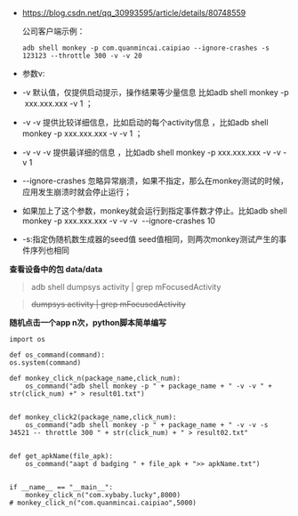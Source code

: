     

- https://blog.csdn.net/qq_30993595/article/details/80748559

    公司客户端示例：

      adb shell monkey -p com.quanmincai.caipiao --ignore-crashes -s 123123 --throttle 300 -v -v 20
- 参数v:
- -v 默认值，仅提供启动提示，操作结果等少量信息 比如adb shell monkey -p  xxx.xxx.xxx -v 1 ；
- -v -v 提供比较详细信息，比如启动的每个activity信息 ，比如adb shell monkey -p xxx.xxx.xxx -v -v 1 ；
- -v -v -v 提供最详细的信息 ，比如adb shell monkey -p xxx.xxx.xxx -v -v -v 1 

- --ignore-crashes 忽略异常崩溃，如果不指定，那么在monkey测试的时候，应用发生崩溃时就会停止运行；
- 如果加上了这个参数，monkey就会运行到指定事件数才停止。比如adb shell monkey -p xxx.xxx.xxx -v -v -v  --ignore-crashes 10 

- -s:指定伪随机数生成器的seed值  seed值相同，则两次monkey测试产生的事件序列也相同

**查看设备中的包 data/data**
> adb shell dumpsys activity | grep mFocusedActivity

> ~~dumpsys activity | grep mFocusedActivity~~

**随机点击一个app n次，python脚本简单编写**
    
    import os

    def os_command(command):
    os.system(command)

    def monkey_click_n(package_name,click_num):
        os_command("adb shell monkey -p " + package_name + " -v -v " + str(click_num) +" > result01.txt")


    def monkey_click2(package_name,click_num):
        os_command("adb shell monkey -p " + package_name + " -v -v -s 34521 -- throttle 300 " + str(click_num) + " > result02.txt"


    def get_apkName(file_apk):
        os_command("aapt d badging " + file_apk + ">> apkName.txt")
        

    if __name__ == "__main__":
        monkey_click_n("com.xybaby.lucky",8000)
    # monkey_click_n("com.quanmincai.caipiao",5000)
    



   
